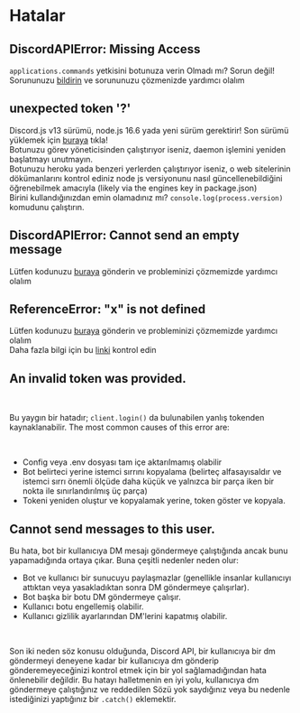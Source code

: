# Hatalar

## DiscordAPIError: Missing Access

`applications.commands` yetkisini botunuza verin
Olmadı mı? Sorun değil! Sorununuzu [bildirin](https://github.com/nightlxight/discord-bots/issues/new/choose) ve sorununuzu çözmenizde yardımcı olalım

## unexpected token '?'

Discord.js v13 sürümü, node.js 16.6 yada yeni sürüm gerektirir! Son sürümü yüklemek için [buraya](https://nodejs.org/en/) tıkla!
<br>
Botunuzu görev yöneticisinden çalıştırıyor iseniz, daemon işlemini yeniden başlatmayı unutmayın.
<br>
Botunuzu heroku yada benzeri yerlerden çalıştırıyor iseniz, o web sitelerinin dökümanlarını kontrol ediniz node js versiyonunu nasıl güncellenebildiğini öğrenebilmek amacıyla (likely via the engines key in package.json)
<br>
Birini kullandığınızdan emin olamadınız mı? `console.log(process.version)` komudunu çalıştırın.

## DiscordAPIError: Cannot send an empty message

Lütfen kodunuzu [buraya](https://github.com/nightlxight/discord-bots/issues/new/choose) gönderin ve probleminizi çözmemizde yardımcı olalım

## ReferenceError: "x" is not defined

Lütfen kodunuzu [buraya](https://github.com/nightlxight/discord-bots/issues/new/choose) gönderin ve probleminizi çözmemizde yardımcı olalım
<br>
Daha fazla bilgi için bu [linki](https://developer.mozilla.org/en-US/docs/Web/JavaScript/Reference/Errors/Not_defined) kontrol edin


## An invalid token was provided.

<br>

Bu yaygın bir hatadır; `client.login()` da bulunabilen yanlış tokenden kaynaklanabilir. The most common causes of this error are:

<br>

* Config veya .env dosyası tam içe aktarılmamış olabilir
* Bot belirteci yerine istemci sırrını kopyalama (belirteç alfasayısaldır ve istemci sırrı önemli ölçüde daha küçük ve yalnızca bir parça iken bir nokta ile sınırlandırılmış üç parça)
* Tokeni yeniden oluştur ve kopyalamak yerine, token göster ve kopyala.

## Cannot send messages to this user.

Bu hata, bot bir kullanıcıya DM mesajı göndermeye çalıştığında ancak bunu yapamadığında ortaya çıkar. Buna çeşitli nedenler neden olur:
<br>
* Bot ve kullanıcı bir sunucuyu paylaşmazlar (genellikle insanlar kullanıcıyı attıktan veya yasakladıktan sonra DM göndermeye çalışırlar).
* Bot başka bir botu DM göndermeye çalışır.
* Kullanıcı botu engellemiş olabilir.
* Kullanıcı gizlilik ayarlarından DM'lerini kapatmış olabilir.

<br>

Son iki neden söz konusu olduğunda, Discord API, bir kullanıcıya bir dm göndermeyi deneyene kadar bir kullanıcıya dm gönderip gönderemeyeceğinizi kontrol etmek için bir yol sağlamadığından hata önlenebilir değildir. Bu hatayı halletmenin en iyi yolu, kullanıcıya dm göndermeye çalıştığınız ve reddedilen Sözü yok saydığınız veya bu nedenle istediğinizi yaptığınız bir `.catch()` eklemektir.
